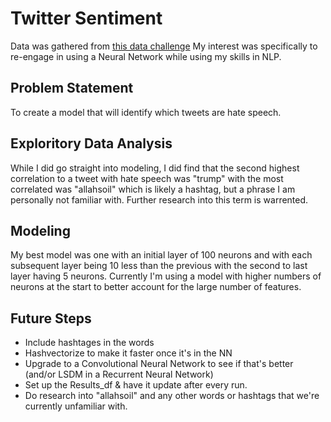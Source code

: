 # Twitter Sentiment

Data was gathered from [this data challenge](https://datahack.analyticsvidhya.com/contest/practice-problem-twitter-sentiment-analysis/)
My interest was specifically to re-engage in using a Neural Network while using my skills in NLP.

## Problem Statement

To create a model that will identify which tweets are hate speech.


## Exploritory Data Analysis

While I did go straight into modeling, I did find that the second highest correlation to a tweet with hate speech was "trump" with the most correlated was "allahsoil" which is likely a hashtag, but a phrase I am personally not familiar with.  Further research into this term is warrented.
## Modeling

My best model was one with an initial layer of 100 neurons and with each subsequent layer being 10 less than the previous with the second to last layer having 5 neurons.  Currently I'm using a model with higher numbers of neurons at the start to better account for the large number of features.

## Future Steps
- Include hashtages in the words
- Hashvectorize to make it faster once it's in the NN
- Upgrade to a Convolutional Neural Network to see if that's better (and/or LSDM in a Recurrent Neural Network)
- Set up the Results_df & have it update after every run.
- Do research into "allahsoil" and any other words or hashtags that we're currently unfamiliar with.
